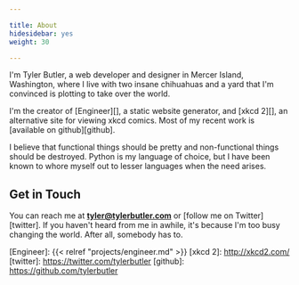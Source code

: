 ```yaml
---

title: About
hidesidebar: yes
weight: 30

---
```


I'm Tyler Butler, a web developer and designer in Mercer Island, Washington, where I live with two insane chihuahuas and a yard that I'm convinced is plotting to take over the world.

I'm the creator of [Engineer][], a static website generator, and [xkcd 2][], an alternative site for viewing
xkcd comics. Most of my recent work is [available on github][github].

I believe that functional things should be pretty and non-functional things should be destroyed. Python is
my language of choice, but I have been known to whore myself out to lesser languages when the need arises.

## Get in Touch

You can reach me at **tyler@tylerbutler.com** or [follow me on Twitter][twitter]. If you haven't heard from me
in awhile, it's because I'm too busy changing the world. After all, somebody has to.

[Engineer]: {{< relref "projects/engineer.md" >}}
[xkcd 2]: http://xkcd2.com/
[twitter]: https://twitter.com/tylerbutler
[github]: https://github.com/tylerbutler

